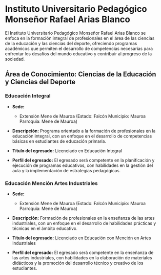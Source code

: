 # Instituto Universitario Pedagógico Monseñor Rafael Arias Blanco

El Instituto Universitario Pedagógico Monseñor Rafael Arias Blanco se enfoca en la formación integral de profesionales en el área de las ciencias de la educación y las ciencias del deporte, ofreciendo programas académicos que permiten el desarrollo de competencias necesarias para enfrentar los desafíos del mundo educativo y contribuir al progreso de la sociedad.

## Área de Conocimiento: Ciencias de la Educación y Ciencias del Deporte

### Educación Integral

* **Sede:** 
  * Extensión Mene de Mauroa (Estado: Falcón Municipio: Mauroa Parroquia: Mene de Mauroa)

* **Descripción:** 
  Programa orientado a la formación de profesionales en la educación integral, con un enfoque en el desarrollo de competencias básicas en estudiantes de educación primaria.

* **Título del egresado:** 
  Licenciado en Educación Integral

* **Perfil del egresado:** 
  El egresado será competente en la planificación y ejecución de programas educativos, con habilidades en la gestión del aula y la implementación de estrategias pedagógicas.

### Educación Mención Artes Industriales

* **Sede:** 
  * Extensión Mene de Mauroa (Estado: Falcón Municipio: Mauroa Parroquia: Mene de Mauroa)

* **Descripción:** 
  Formación de profesionales en la enseñanza de las artes industriales, con un enfoque en el desarrollo de habilidades prácticas y técnicas en el ámbito educativo.

* **Título del egresado:** 
  Licenciado en Educación con Mención en Artes Industriales

* **Perfil del egresado:** 
  El egresado será competente en la enseñanza de las artes industriales, con habilidades en la elaboración de materiales didácticos y la promoción del desarrollo técnico y creativo de los estudiantes.

